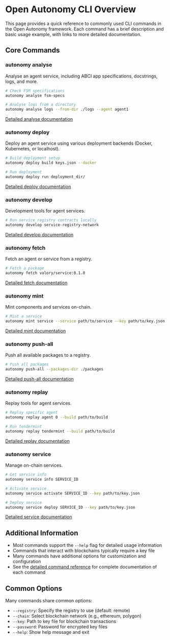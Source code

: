 # Open Autonomy CLI Overview

This page provides a quick reference to commonly used CLI commands in the Open Autonomy framework. Each command has a brief description and basic usage example, with links to more detailed documentation.

## Core Commands

### autonomy analyse
Analyse an agent service, including ABCI app specifications, docstrings, logs, and more.

```bash
# Check FSM specifications
autonomy analyse fsm-specs

# Analyse logs from a directory
autonomy analyse logs --from-dir ./logs --agent agent1
```

[Detailed analyse documentation](./advanced_reference/commands/autonomy_analyse.md)

### autonomy deploy
Deploy an agent service using various deployment backends (Docker, Kubernetes, or localhost).

```bash
# Build deployment setup
autonomy deploy build keys.json --docker

# Run deployment
autonomy deploy run deployment_dir/
```

[Detailed deploy documentation](./advanced_reference/commands/autonomy_deploy.md)

### autonomy develop
Development tools for agent services.

```bash
# Run service registry contracts locally
autonomy develop service-registry-network
```

[Detailed develop documentation](./advanced_reference/commands/autonomy_develop.md)

### autonomy fetch
Fetch an agent or service from a registry.

```bash
# Fetch a package
autonomy fetch valory/service:0.1.0
```

[Detailed fetch documentation](./advanced_reference/commands/autonomy_fetch.md)

### autonomy mint
Mint components and services on-chain.

```bash
# Mint a service
autonomy mint service --service path/to/service --key path/to/key.json
```

[Detailed mint documentation](./advanced_reference/commands/autonomy_mint.md)

### autonomy push-all
Push all available packages to a registry.

```bash
# Push all packages
autonomy push-all --packages-dir ./packages
```

[Detailed push-all documentation](./advanced_reference/commands/autonomy_push_all.md)

### autonomy replay
Replay tools for agent services.

```bash
# Replay specific agent
autonomy replay agent 0 --build path/to/build

# Run tendermint
autonomy replay tendermint --build path/to/build
```

[Detailed replay documentation](./advanced_reference/commands/autonomy_replay.md)

### autonomy service
Manage on-chain services.

```bash
# Get service info
autonomy service info SERVICE_ID

# Activate service
autonomy service activate SERVICE_ID --key path/to/key.json

# Deploy service
autonomy service deploy SERVICE_ID --key path/to/key.json
```

[Detailed service documentation](./advanced_reference/commands/autonomy_service.md)

## Additional Information

- Most commands support the `--help` flag for detailed usage information
- Commands that interact with blockchains typically require a key file
- Many commands have additional options for customization and configuration
- See the [detailed command reference](./advanced_reference/commands/autonomy_analyse.md) for complete documentation of each command

## Common Options

Many commands share common options:

- `--registry`: Specify the registry to use (default: remote)
- `--chain`: Select blockchain network (e.g., ethereum, polygon)
- `--key`: Path to key file for blockchain transactions
- `--password`: Password for encrypted key files
- `--help`: Show help message and exit